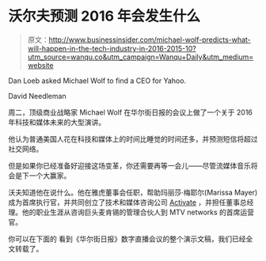 # 沃尔夫预测 2016 年会发生什么

> 原文：<http://www.businessinsider.com/michael-wolf-predicts-what-will-happen-in-the-tech-industry-in-2016-2015-10?utm_source=wanqu.co&utm_campaign=Wanqu+Daily&utm_medium=website>

 Dan Loeb asked Michael Wolf to find a CEO for Yahoo.

David Needleman

周二，顶级商业战略家 Michael Wolf 在华尔街日报的会议上做了一个关于 2016 年科技和媒体未来的大型演讲。

他认为普通美国人花在科技和媒体上的时间比睡觉的时间还多，并预测短信将超过社交网络。

但是如果你已经准备好迎接这场变革，你还需要再等一会儿——尽管流媒体音乐将会是下一个大赢家。

沃夫知道他在说什么。他在雅虎董事会任职，帮助玛丽莎·梅耶尔(Marissa Mayer)成为首席执行官，并共同创立了技术和媒体咨询公司 [Activate](http://activate.com/) ，并担任董事总经理。他的职业生涯从咨询巨头麦肯锡的管理合伙人到 MTV networks 的首席运营官。

你可以在下面的 看到《华尔街日报》数字直播会议的整个演示文稿，我们已经全文转载了。